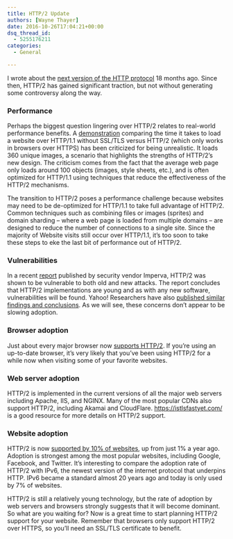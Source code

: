 ```yaml
---
title: HTTP/2 Update
authors: [Wayne Thayer]
date: 2016-10-26T17:04:21+00:00
dsq_thread_id:
  - 5255176211
categories:
  - General

---
```

I wrote about the [next version of the HTTP protocol][1] 18 months ago. Since then, HTTP/2 has gained significant traction, but not without generating some controversy along the way.

### Performance

Perhaps the biggest question lingering over HTTP/2 relates to real-world performance benefits. A [demonstration][2] comparing the time it takes to load a website over HTTP/1.1 without SSL/TLS versus HTTP/2 (which only works in browsers over HTTPS) has been criticized for being unrealistic. It loads 360 unique images, a scenario that highlights the strengths of HTTP/2’s new design. The criticism comes from the fact that the average web page only loads around 100 objects (images, style sheets, etc.), and is often optimized for HTTP/1.1 using techniques that reduce the effectiveness of the HTTP/2 mechanisms.

The transition to HTTP/2 poses a performance challenge because websites may need to be de-optimized for HTTP/1.1 to take full advantage of HTTP/2. Common techniques such as combining files or images (sprites) and domain sharding – where a web page is loaded from multiple domains – are designed to reduce the number of connections to a single site. Since the majority of Website visits still occur over HTTP/1.1, it’s too soon to take these steps to eke the last bit of performance out of HTTP/2.

### Vulnerabilities

In a recent [report][3] published by security vendor Imperva, HTTP/2 was shown to be vulnerable to both old and new attacks. The report concludes that HTTP/2 implementations are young and as with any new software, vulnerabilities will be found. Yahoo! Researchers have also [published similar findings and conclusions][4]. As we will see, these concerns don’t appear to be slowing adoption.

### Browser adoption

Just about every major browser now [supports HTTP/2][5]. If you’re using an up-to-date browser, it’s very likely that you’ve been using HTTP/2 for a while now when visiting some of your favorite websites.

### Web server adoption

HTTP/2 is implemented in the current versions of all the major web servers including Apache, IIS, and NGINX. Many of the most popular CDNs also support HTTP/2, including Akamai and CloudFlare. <https://istlsfastyet.com/> is a good resource for more details on HTTP/2 support.

### Website adoption

HTTP/2 is now [supported by 10% of websites][6], up from just 1% a year ago. Adoption is strongest among the most popular websites, including Google, Facebook, and Twitter. It’s interesting to compare the adoption rate of HTTP/2 with IPv6, the newest version of the internet protocol that underpins HTTP. IPv6 became a standard almost 20 years ago and today is only used by 7% of websites.

HTTP/2 is still a relatively young technology, but the rate of adoption by web servers and browsers strongly suggests that it will become dominant. So what are you waiting for? Now is a great time to start planning HTTP/2 support for your website. Remember that browsers only support HTTP/2 over HTTPS, so you’ll need an SSL/TLS certificate to benefit.

 [1]: https://casecurity.org/2015/04/20/http2-is-speedy-and-secure/
 [2]: http://www.httpvshttps.com/
 [3]: https://www.imperva.com/docs/Imperva_HII_HTTP2.pdf
 [4]: https://yahoo-security.tumblr.com/post/134549767190/attacking-http2-implementations
 [5]: http://caniuse.com/#feat=http2
 [6]: https://w3techs.com/technologies/details/ce-http2/all/all